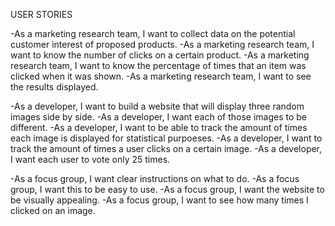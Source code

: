 USER STORIES


-As a marketing research team, I want to collect data on the potential customer interest of proposed products.
-As a marketing research team, I want to know the number of clicks on a certain product.
-As a marketing research team, I want to know the percentage of times that an item was clicked when it was shown.
-As a marketing research team, I want to see the results displayed.

-As a developer, I want to build a website that will display three random images side by side.
-As a developer, I want each of those images to be different.
-As a developer, I want to be able to track the amount of times each image is displayed for statistical purpoeses.
-As a developer, I want to track the amount of times a user clicks on a certain image.
-As a developer, I want each user to vote only 25 times.

-As a focus group, I want clear instructions on what to do.
-As a focus group, I want this to be easy to use.
-As a focus group, I want the website to be visually appealing.
-As a focus group, I want to see how many times I clicked on an image.
